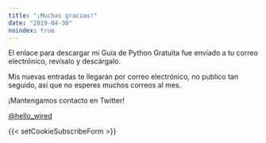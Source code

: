 ```yaml
---
title: "¡Muchas gracias!"
date: "2019-04-30"
noindex: true
---
```


El enlace para descargar mi Guía de Python Gratuita fue envíado a tu correo electrónico, revísalo y descárgalo.

Mis nuevas entradas te llegarán por correo electrónico, no publico tan seguido, así que no esperes muchos correos al mes.

¡Mantengamos contacto en Twitter!

[@hello\_wired](https://twitter.com/hello_wired?ref_src=twsrc%5Etfw#?)

{{< setCookieSubscribeForm >}}